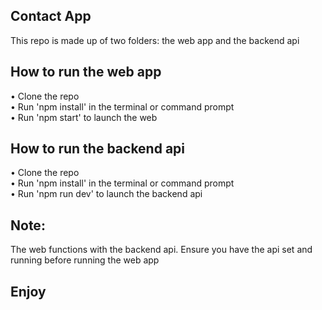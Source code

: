 ## Contact App

This repo is made up of two folders: the web app and the backend api



## How to run the web app

• Clone the repo<br/>
• Run 'npm install' in the terminal or command prompt<br/>
• Run 'npm start' to launch the web



## How to run the backend api

• Clone the repo <br/>
• Run 'npm install' in the terminal or command prompt<br/>
• Run 'npm run dev' to launch the backend api


## Note: 

The web functions with the backend api. Ensure you have the api set and running before running the web app

## Enjoy 
